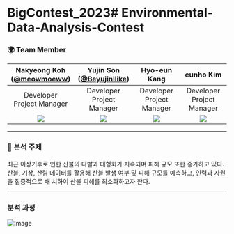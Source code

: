 # BigContest_2023# Environmental-Data-Analysis-Contest

### 🌍 Team Member 
|Nakyeong Koh<br/>([@meowmoeww](https://github.com/meowmoeww))|Yujin Son <br/>([@Beyujinllike](https://github.com/Beyujinllike))|Hyo-eun Kang <br/>|eunho Kim <br/>|
|:----------:|:----------:|:----------:|:----------:|
|Developer<br/>Project Manager|Developer<br/>Project Manager|Developer<br/>Project Manager|Developer<br/>Project Manager|
|![](https://github.com/meowmoeww.png)|![](https://github.com/Sohi2111853.png)|![](https://github.com/Sohi2111853.png)|![](https://github.com/Sohi2111853.png)|

- - - 
### :musical_score: 분석 주제
최근 이상기후로 인한 산불의 다발과 대형화가 지속되며 피해 규모 또한 증가하고 있다.
산불, 기상, 산림 데이터를 활용해 산불 발생 여부 및 피해 규모를 예측하고, 인력과 자원을 집중적으로 배
치하여 산불 피해를 최소화하고자 한다.
- - - 

### 분석 과정 
![image](https://github.com/meowmoeww/Hackathon-of-ideas-for-solving-future-social-problems-using-big-data/assets/89447043/77790d12-f26c-4236-b114-a1bc9bfc3831)
